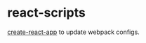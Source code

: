 # react-scripts
[create-react-app](https://facebook.github.io/create-react-app/) to update webpack configs.